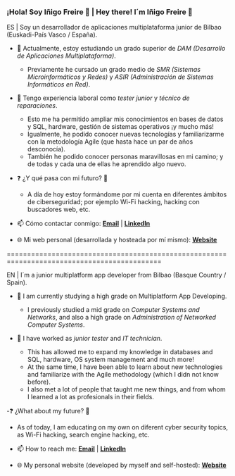 ### ¡Hola! Soy Iñigo Freire 👋 | Hey there! I´m Iñigo Freire 👋

ES | Soy un desarrollador de aplicaciones multiplataforma junior de Bilbao (Euskadi-País Vasco / España).

- 📓 Actualmente, estoy estudiando un grado superior de *DAM (Desarrollo de Aplicaciones Multiplataforma)*.
  - Previamente he cursado un grado medio de *SMR (Sistemas Microinformáticos y Redes)* y *ASIR (Administración de Sistemas Informáticos en Red)*.

- 👔 Tengo experiencia laboral como *tester junior* y *técnico de reparaciones*.
  - Esto me ha permitido ampliar mis conocimientos en bases de datos y SQL, hardware, gestión de sistemas operativos ¡y mucho más!
  - Igualmente, he podido conocer nuevas tecnologías y familiarizarme con la metodología Agile (que hasta hace un par de años desconocía).
  - También he podido conocer personas maravillosas en mi camino; y de todas y cada una de ellas he aprendido algo nuevo.
 
- ❓ ¿Y qué pasa con mi futuro? 🚀
  - A día de hoy estoy formándome por mi cuenta en diferentes ámbitos de ciberseguridad; por ejemplo Wi-Fi hacking, hacking con buscadores web, etc.

- 📫 Cómo contactar conmigo: **[Email](mailto:github.spree260@passmail.com)** | **[LinkedIn](https://https:/www.linkedin.com/in/inigofreire/)**

- 🌐 Mi web personal (desarrollada y hosteada por mí mismo): **[Website](https://inigofreire.duckdns.org)**

============================================================================================

EN | I´m a junior multiplatform app developer from Bilbao (Basque Country / Spain).

- 📓 I am currently studying a high grade on Multiplatform App Developing.
  - I previously studied a mid grade on *Computer Systems and Networks*, and also a high grade on *Administration of Networked Computer Systems*.

- 👔 I have worked as *junior tester* and *IT technician*.
  - This has allowed me to expand my knowledge in databases and SQL, hardware, OS system management and much more!
  - At the same time, I have been able to learn about new technologies and familiarize with the Agile methodology (which I didn not know before).
  - I also met a lot of people that taught me new things, and from whom I learned a lot as profesionals in their fields.

-❓ ¿What about my future? 🚀
  - As of today, I am educating on my own on diferent cyber security topics, as Wi-Fi hacking, search engine hacking, etc.

- 📫 How to reach me: **[Email](mailto:github.spree260@passmail.com)** | **[LinkedIn](https://https:/www.linkedin.com/in/inigofreire/)**

- 🌐 My personal website (developed by myself and self-hosted): **[Website](https://inigofreire.duckdns.org)**
